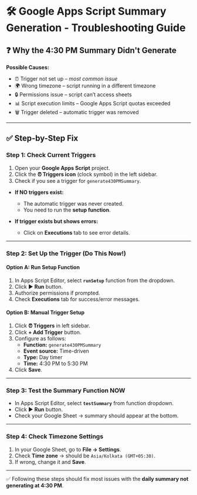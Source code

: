 # 🛠️ Google Apps Script Summary Generation - Troubleshooting Guide

## ❓ Why the 4:30 PM Summary Didn't Generate
**Possible Causes:**
- ⏰ Trigger not set up – *most common issue*  
- 🌍 Wrong timezone – script running in a different timezone  
- 🔒 Permissions issue – script can’t access sheets  
- 📊 Script execution limits – Google Apps Script quotas exceeded  
- 🗑️ Trigger deleted – automatic trigger was removed  

---

## ✅ Step-by-Step Fix

### Step 1: Check Current Triggers
1. Open your **Google Apps Script** project.  
2. Click the **⏰ Triggers icon** (clock symbol) in the left sidebar.  
3. Check if you see a trigger for `generate430PMSummary`.  

- **If NO triggers exist:**  
  - The automatic trigger was never created.  
  - You need to run the **setup function**.  

- **If trigger exists but shows errors:**  
  - Click on **Executions** tab to see error details.  

---

### Step 2: Set Up the Trigger (Do This Now!)

#### Option A: Run Setup Function
1. In Apps Script Editor, select **`runSetup`** function from the dropdown.  
2. Click ▶️ **Run** button.  
3. Authorize permissions if prompted.  
4. Check **Executions** tab for success/error messages.  

#### Option B: Manual Trigger Setup
1. Click **⏰ Triggers** in left sidebar.  
2. Click **+ Add Trigger** button.  
3. Configure as follows:  
   - **Function:** `generate430PMSummary`  
   - **Event source:** Time-driven  
   - **Type:** Day timer  
   - **Time:** 4:30 PM to 5:30 PM  
4. Click **Save**.  

---

### Step 3: Test the Summary Function NOW
- In Apps Script Editor, select **`testSummary`** from function dropdown.  
- Click ▶️ **Run** button.  
- Check your Google Sheet → summary should appear at the bottom.  

---

### Step 4: Check Timezone Settings
1. In your Google Sheet, go to **File → Settings**.  
2. Check **Time zone** → should be `Asia/Kolkata (GMT+05:30)`.  
3. If wrong, change it and **Save**.  

---

✅ Following these steps should fix most issues with the **daily summary not generating at 4:30 PM**.  
